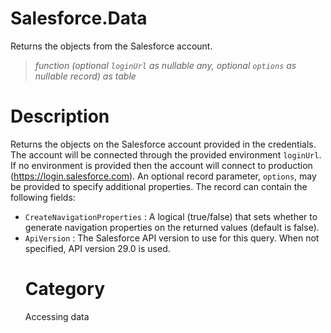# Salesforce.Data
Returns the objects from the Salesforce account.
> _function (optional <code>loginUrl</code> as nullable any, optional <code>options</code> as nullable record) as table_

# Description 
Returns the objects on the Salesforce account provided in the credentials. The account will be connected through the provided environment <code>loginUrl</code>. If no environment is provided then the account will connect to production (https://login.salesforce.com). An optional record parameter, <code>options</code>, may be provided to specify additional properties. The record can contain the following fields:
    <ul>
<li><code>CreateNavigationProperties</code> : A logical (true/false) that sets whether to generate navigation properties on the returned values (default is false).</li>
<li><code>ApiVersion</code> : The Salesforce API version to use for this query. When not specified, API version 29.0 is used.</li>

# Category 
Accessing data
